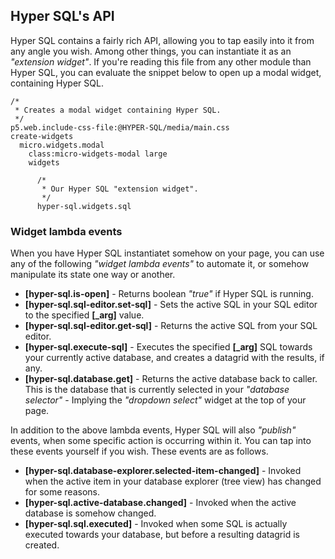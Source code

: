## Hyper SQL's API

Hyper SQL contains a fairly rich API, allowing you to tap easily into it from any angle  you wish.
Among other things, you can instantiate it as an _"extension widget"_. If you're reading this file
from any other module than Hyper SQL, you can evaluate the snippet below to open up a modal widget, containing Hyper SQL.

```hyperlambda-snippet
/*
 * Creates a modal widget containing Hyper SQL.
 */
p5.web.include-css-file:@HYPER-SQL/media/main.css
create-widgets
  micro.widgets.modal
    class:micro-widgets-modal large
    widgets

      /*
       * Our Hyper SQL "extension widget".
       */
      hyper-sql.widgets.sql
```

### Widget lambda events

When you have Hyper SQL instantiatet somehow on your page, you can use any of the following
_"widget lambda events"_ to automate it, or somehow manipulate its state one way or another.

* __[hyper-sql.is-open]__ - Returns boolean _"true"_ if Hyper SQL is running.
* __[hyper-sql.sql-editor.set-sql]__ - Sets the active SQL in your SQL editor to the specified __[\_arg]__ value.
* __[hyper-sql.sql-editor.get-sql]__ - Returns the active SQL from your SQL editor.
* __[hyper-sql.execute-sql]__ - Executes the specified __[\_arg]__ SQL towards your currently active database, and creates a datagrid with the results, if any.
* __[hyper-sql.database.get]__ - Returns the active database back to caller. This is the database that
is currently selected in your _"database selector"_ - Implying the _"dropdown select"_ widget at the top of your page.

In addition to the above lambda events, Hyper SQL will also _"publish"_ events, when some specific action
is occurring within it. You can tap into these events yourself if you wish. These events are as follows.

* __[hyper-sql.database-explorer.selected-item-changed]__ - Invoked when the active item in your database explorer (tree view) has changed for some reasons.
* __[hyper-sql.active-database.changed]__ - Invoked when the active database is somehow changed.
* __[hyper-sql.sql.executed]__ - Invoked when some SQL is actually executed towards your database, but before a resulting datagrid is created.
